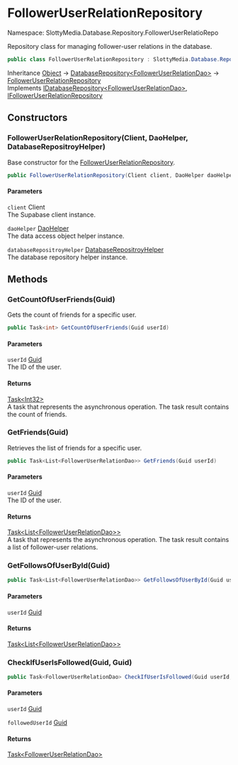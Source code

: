 # FollowerUserRelationRepository

Namespace: SlottyMedia.Database.Repository.FollowerUserRelatioRepo

Repository class for managing follower-user relations in the database.

```csharp
public class FollowerUserRelationRepository : SlottyMedia.Database.Repository.DatabaseRepository`1[[SlottyMedia.Database.Daos.FollowerUserRelationDao, SlottyMedia.Database, Version=1.0.0.0, Culture=neutral, PublicKeyToken=null]], SlottyMedia.Database.Repository.IDatabaseRepository`1[[SlottyMedia.Database.Daos.FollowerUserRelationDao, SlottyMedia.Database, Version=1.0.0.0, Culture=neutral, PublicKeyToken=null]], IFollowerUserRelationRepository
```

Inheritance [Object](https://docs.microsoft.com/en-us/dotnet/api/system.object) → [DatabaseRepository&lt;FollowerUserRelationDao&gt;](./slottymedia.database.repository.databaserepository-1.md) → [FollowerUserRelationRepository](./slottymedia.database.repository.followeruserrelatiorepo.followeruserrelationrepository.md)<br>
Implements [IDatabaseRepository&lt;FollowerUserRelationDao&gt;](./slottymedia.database.repository.idatabaserepository-1.md), [IFollowerUserRelationRepository](./slottymedia.database.repository.followeruserrelatiorepo.ifolloweruserrelationrepository.md)

## Constructors

### **FollowerUserRelationRepository(Client, DaoHelper, DatabaseRepositroyHelper)**

Base constructor for the [FollowerUserRelationRepository](./slottymedia.database.repository.followeruserrelatiorepo.followeruserrelationrepository.md).

```csharp
public FollowerUserRelationRepository(Client client, DaoHelper daoHelper, DatabaseRepositroyHelper databaseRepositroyHelper)
```

#### Parameters

`client` Client<br>
The Supabase client instance.

`daoHelper` [DaoHelper](./slottymedia.database.helper.daohelper.md)<br>
The data access object helper instance.

`databaseRepositroyHelper` [DatabaseRepositroyHelper](./slottymedia.database.helper.databaserepositroyhelper.md)<br>
The database repository helper instance.

## Methods

### **GetCountOfUserFriends(Guid)**

Gets the count of friends for a specific user.

```csharp
public Task<int> GetCountOfUserFriends(Guid userId)
```

#### Parameters

`userId` [Guid](https://docs.microsoft.com/en-us/dotnet/api/system.guid)<br>
The ID of the user.

#### Returns

[Task&lt;Int32&gt;](https://docs.microsoft.com/en-us/dotnet/api/system.threading.tasks.task-1)<br>
A task that represents the asynchronous operation. The task result contains the count of friends.

### **GetFriends(Guid)**

Retrieves the list of friends for a specific user.

```csharp
public Task<List<FollowerUserRelationDao>> GetFriends(Guid userId)
```

#### Parameters

`userId` [Guid](https://docs.microsoft.com/en-us/dotnet/api/system.guid)<br>
The ID of the user.

#### Returns

[Task&lt;List&lt;FollowerUserRelationDao&gt;&gt;](https://docs.microsoft.com/en-us/dotnet/api/system.threading.tasks.task-1)<br>
A task that represents the asynchronous operation. The task result contains a list of follower-user relations.

### **GetFollowsOfUserById(Guid)**

```csharp
public Task<List<FollowerUserRelationDao>> GetFollowsOfUserById(Guid userId)
```

#### Parameters

`userId` [Guid](https://docs.microsoft.com/en-us/dotnet/api/system.guid)<br>

#### Returns

[Task&lt;List&lt;FollowerUserRelationDao&gt;&gt;](https://docs.microsoft.com/en-us/dotnet/api/system.threading.tasks.task-1)<br>

### **CheckIfUserIsFollowed(Guid, Guid)**

```csharp
public Task<FollowerUserRelationDao> CheckIfUserIsFollowed(Guid userId, Guid followedUserId)
```

#### Parameters

`userId` [Guid](https://docs.microsoft.com/en-us/dotnet/api/system.guid)<br>

`followedUserId` [Guid](https://docs.microsoft.com/en-us/dotnet/api/system.guid)<br>

#### Returns

[Task&lt;FollowerUserRelationDao&gt;](https://docs.microsoft.com/en-us/dotnet/api/system.threading.tasks.task-1)<br>
